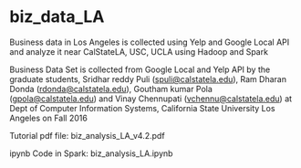 # biz_data_LA
Business data in Los Angeles is collected using Yelp and Google Local API and analyze it near CalStateLA, USC, UCLA using Hadoop and Spark

Business Data Set is collected from Google Local and Yelp API by the graduate students, Sridhar reddy Puli (spuli@calstatela.edu), Ram Dharan Donda (rdonda@calstatela.edu), Goutham kumar Pola (gpola@calstatela.edu) and Vinay Chennupati (vchennu@calstatela.edu) at Dept of Computer Information Systems, California State University Los Angeles on Fall 2016

Tutorial pdf file: biz_analysis_LA_v4.2.pdf

ipynb Code in Spark: biz_analysis_LA.ipynb
